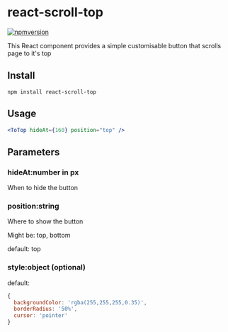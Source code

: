 # react-scroll-top
[![npmversion](https://badge.fury.io/js/react-scroll-top.svg)](https://badge.fury.io/js/react-scroll-top)

This React component provides a simple customisable button that scrolls page to it's top

## Install

```npm
npm install react-scroll-top
```

## Usage

```jsx
<ToTop hideAt={160} position="top" />
```

## Parameters

### hideAt:number in px

When to hide the button

### position:string

Where to show the button

Might be: top, bottom

default: top

### style:object (optional)

default:  

```javascript
{
  backgroundColor: 'rgba(255,255,255,0.35)',
  borderRadius: '50%',
  cursor: 'pointer'
}
```
